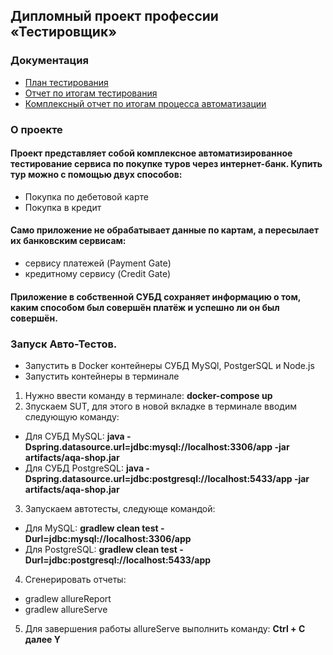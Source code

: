 ## Дипломный проект профессии «Тестировщик»
### Документация
* [План тестирования](https://github.com/Mikhail9030/QADiplom/blob/master/documents/Plan.md/ "План тестирования")
* [Отчет по итогам тестирования](https://github.com/Mikhail9030/QADiplom/blob/master/documents/Report.md/ "Отчет по итогам тестирования")
* [Комплексный отчет по итогам процесса автоматизации](https://github.com/Mikhail9030/QADiplom/blob/master/documents/Summary.md/ "Комплексный отчет по итогам процесса автоматизации")
### О проекте
#### Проект представляет собой комплексное автоматизированное тестирование сервиса по покупке туров через интернет-банк. Купить тур можно с помощью двух способов:
* Покупка по дебетовой карте
* Покупка в кредит
#### Само приложение не обрабатывает данные по картам, а пересылает их банковским сервисам:
* сервису платежей (Payment Gate)
* кредитному сервису (Credit Gate)
#### Приложение в собственной СУБД сохраняет информацию о том, каким способом был совершён платёж и успешно ли он был совершён.

### Запуск Авто-Тестов.
* Запустить в Docker контейнеры СУБД MySQl, PostgerSQL и Node.js
* Запустить контейнеры в терминале
1. Нужно ввести команду в терминале: 
**docker-compose up**
2. Зпускаем SUT, для этого в новой вкладке в терминале вводим следующую команду:
* Для СУБД MySQL: **java -Dspring.datasource.url=jdbc:mysql://localhost:3306/app -jar artifacts/aqa-shop.jar**
* Для СУБД PostgreSQL: **java -Dspring.datasource.url=jdbc:postgresql://localhost:5433/app -jar artifacts/aqa-shop.jar**
3. Запускаем автотесты, следующе командой:
* Для MySQL:
**gradlew clean test -Durl=jdbc:mysql://localhost:3306/app**
* Для PostgreSQL: **gradlew clean test -Durl=jdbc:postgresql://localhost:5433/app**
4. Сгенерировать отчеты: 
* gradlew allureReport
* gradlew allureServe
5. Для завершения работы allureServe выполнить команду: **Ctrl + С далее Y**
